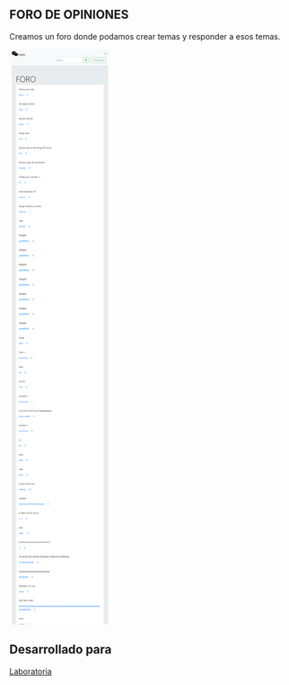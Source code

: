 ## FORO DE OPINIONES

Creamos un foro donde podamos crear temas y responder a esos temas.

![vistaFinal](public/assets/img/readme1.png)


## Desarrollado para
[Laboratoria](http://laboratoria.la)
